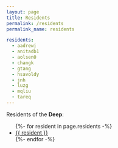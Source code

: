 ```yaml
---
layout: page
title: Residents
permalink: /residents
permalink_name: residents

residents:
  - aadrewj
  - anitadb1
  - aolsen0
  - changk
  - gtang
  - hsavoldy
  - jnh
  - luzg
  - mqliu
  - tareq
---
```


Residents of the **Deep**:

<ul>
{%- for resident in page.residents -%}
<li><a href="{{ site.baseurl }}/residents/{{ resident }}">{{ resident }}</a></li>
{%- endfor -%}
</ul>
